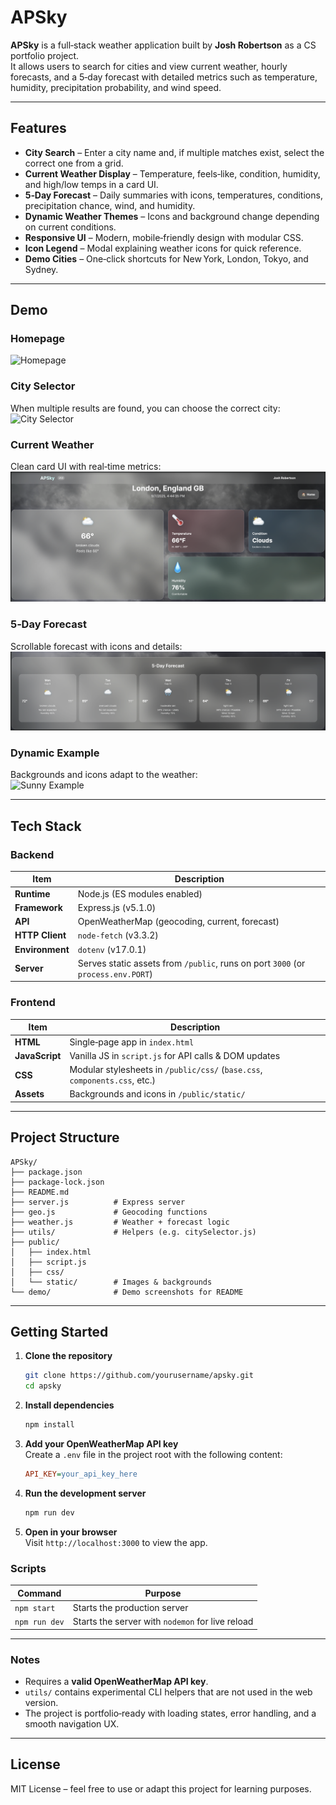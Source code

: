 # APSky

**APSky** is a full‑stack weather application built by **Josh Robertson** as a CS portfolio project.  
It allows users to search for cities and view current weather, hourly forecasts, and a 5‑day forecast with detailed metrics such as temperature, humidity, precipitation probability, and wind speed.

---

## Features

- **City Search** – Enter a city name and, if multiple matches exist, select the correct one from a grid.  
- **Current Weather Display** – Temperature, feels‑like, condition, humidity, and high/low temps in a card UI.  
- **5‑Day Forecast** – Daily summaries with icons, temperatures, conditions, precipitation chance, wind, and humidity.  
- **Dynamic Weather Themes** – Icons and background change depending on current conditions.  
- **Responsive UI** – Modern, mobile‑friendly design with modular CSS.  
- **Icon Legend** – Modal explaining weather icons for quick reference.  
- **Demo Cities** – One‑click shortcuts for New York, London, Tokyo, and Sydney.

---

## Demo

### Homepage  
![Homepage](demo/hp.png)

### City Selector  
When multiple results are found, you can choose the correct city:  
![City Selector](demo/select.png)

### Current Weather  
Clean card UI with real‑time metrics:  
![Current Weather](demo/w1.png)

### 5‑Day Forecast  
Scrollable forecast with icons and details:  
![5‑Day Forecast](demo/w2.png)

### Dynamic Example  
Backgrounds and icons adapt to the weather:  
![Sunny Example](demo/sunnyexample.png)

---

## Tech Stack

### Backend

| Item | Description |
|------|-------------|
| **Runtime** | Node.js (ES modules enabled) |
| **Framework** | Express.js (v5.1.0) |
| **API** | OpenWeatherMap (geocoding, current, forecast) |
| **HTTP Client** | `node-fetch` (v3.3.2) |
| **Environment** | `dotenv` (v17.0.1) |
| **Server** | Serves static assets from `/public`, runs on port `3000` (or `process.env.PORT`) |

### Frontend

| Item | Description |
|------|-------------|
| **HTML** | Single‑page app in `index.html` |
| **JavaScript** | Vanilla JS in `script.js` for API calls & DOM updates |
| **CSS** | Modular stylesheets in `/public/css/` (`base.css`, `components.css`, etc.) |
| **Assets** | Backgrounds and icons in `/public/static/` |

---

## Project Structure

```
APSky/
├── package.json
├── package-lock.json
├── README.md
├── server.js          # Express server
├── geo.js             # Geocoding functions
├── weather.js         # Weather + forecast logic
├── utils/             # Helpers (e.g. citySelector.js)
├── public/
│   ├── index.html
│   ├── script.js
│   ├── css/
│   └── static/        # Images & backgrounds
└── demo/              # Demo screenshots for README
```

---

## Getting Started

1. **Clone the repository**  
   ```bash
   git clone https://github.com/yourusername/apsky.git
   cd apsky
   ```

2. **Install dependencies**  
   ```bash
   npm install
   ```

3. **Add your OpenWeatherMap API key**  
   Create a `.env` file in the project root with the following content:  
   ```ini
   API_KEY=your_api_key_here
   ```

4. **Run the development server**  
   ```bash
   npm run dev
   ```

5. **Open in your browser**  
   Visit `http://localhost:3000` to view the app.

### Scripts

| Command | Purpose |
|---------|---------|
| `npm start` | Starts the production server |
| `npm run dev` | Starts the server with `nodemon` for live reload |

---

### Notes

- Requires a **valid OpenWeatherMap API key**.  
- `utils/` contains experimental CLI helpers that are not used in the web version.  
- The project is portfolio‑ready with loading states, error handling, and a smooth navigation UX.

---

## License

MIT License – feel free to use or adapt this project for learning purposes.
